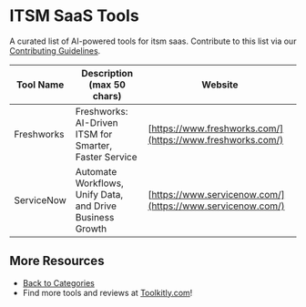 # ITSM SaaS Tools

A curated list of AI-powered tools for itsm saas. Contribute to this list via our [Contributing Guidelines](../CONTRIBUTING.md).

| Tool Name | Description (max 50 chars) | Website |
|-----------|----------------------------|---------|
| Freshworks | Freshworks: AI-Driven ITSM for Smarter, Faster Service | [https://www.freshworks.com/](https://www.freshworks.com/) |
| ServiceNow | Automate Workflows, Unify Data, and Drive Business Growth | [https://www.servicenow.com/](https://www.servicenow.com/) |

## More Resources
- [Back to Categories](https://github.com/ToolkitlyAI/awesome-ai-tools/blob/master/README.md)
- Find more tools and reviews at [Toolkitly.com](https://toolkitly.com)!
